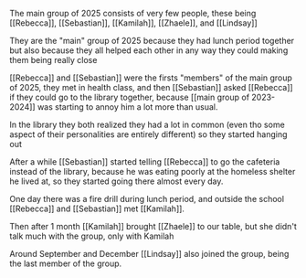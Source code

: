 The main group of 2025 consists of very few people, these being [[Rebecca]], [[Sebastian]], [[Kamilah]], [[Zhaele]], and [[Lindsay]]

They are the "main" group of 2025 because they had lunch period together but also because they all helped each other in any way they could making them being really close

[[Rebecca]] and [[Sebastian]] were the firsts "members" of the main group of 2025, they met in health class, and then [[Sebastian]] asked [[Rebecca]] if they could go to the library together, because [[main group of 2023-2024]] was starting to annoy him a lot more than usual.

In the library they both realized they had a lot in common (even tho some aspect of their personalities are entirely different) so they started hanging out

 After a while [[Sebastian]] started telling [[Rebecca]] to go the cafeteria instead of the library, because he was eating poorly at the homeless shelter he lived at, so they started going there almost every day.

One day there was a fire drill during lunch period, and outside the school [[Rebecca]] and [[Sebastian]] met [[Kamilah]].

Then after 1 month [[Kamilah]] brought [[Zhaele]] to our table, but she didn't talk much with the group, only with Kamilah

Around September and December [[Lindsay]] also joined the group, being the last member of the group.

